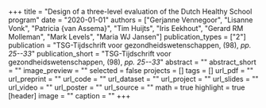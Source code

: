 +++
title = "Design of a three-level evaluation of the Dutch Healthy School program"
date = "2020-01-01"
authors = ["Gerjanne Vennegoor", "Lisanne Vonk", "Patricia {van Assema}", "Tim Huijts", "Iris Eekhout", "Gerard RM Molleman", "Mark Levels", "Maria WJ Jansen"]
publication_types = ["2"]
publication = "TSG-Tijdschrift voor gezondheidswetenschappen, (98), _pp. 25--33_"
publication_short = "TSG-Tijdschrift voor gezondheidswetenschappen, (98), _pp. 25--33_"
abstract = ""
abstract_short = ""
image_preview = ""
selected = false
projects = []
tags = []
url_pdf = ""
url_preprint = ""
url_code = ""
url_dataset = ""
url_project = ""
url_slides = ""
url_video = ""
url_poster = ""
url_source = ""
math = true
highlight = true
[header]
image = ""
caption = ""
+++
